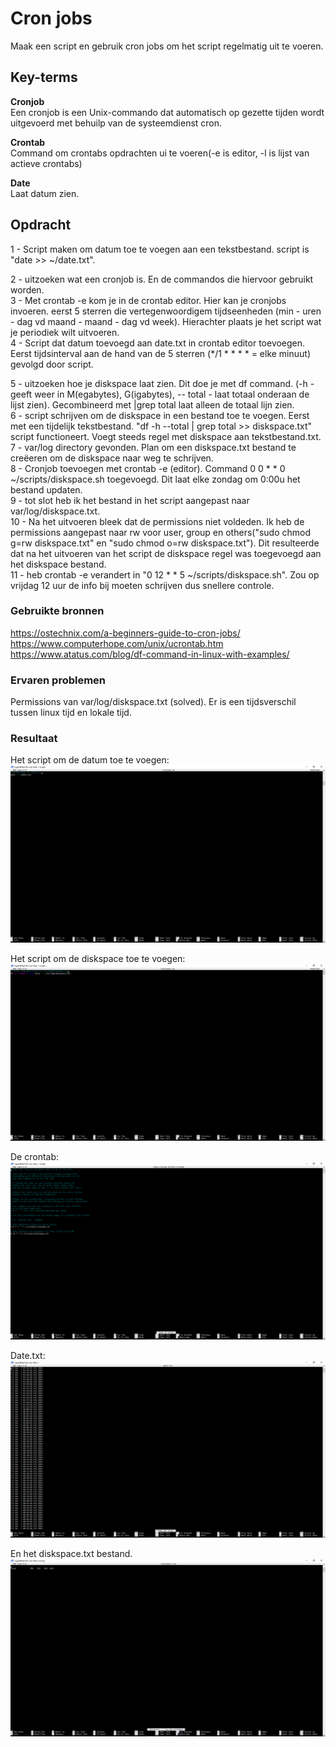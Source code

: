 # Cron jobs
Maak een script en gebruik cron jobs om het script regelmatig uit te voeren.

## Key-terms
**Cronjob**  
Een cronjob is een Unix-commando dat automatisch op gezette tijden wordt uitgevoerd met behuilp van de systeemdienst cron. 

**Crontab**  
Command om crontabs opdrachten ui te voeren(-e is editor, -l is lijst van actieve crontabs)

**Date**  
Laat datum zien.

## Opdracht
1 - Script maken om datum toe te voegen aan een tekstbestand. script is "date >> ~/date.txt".

2 - uitzoeken wat een cronjob is. En de commandos die hiervoor gebruikt worden.  
3 - Met crontab -e kom je in de crontab editor. Hier kan je cronjobs invoeren. eerst 5 sterren die vertegenwoordigem tijdseenheden (min - uren - dag vd maand - maand - dag vd week). Hierachter plaats je het script wat je periodiek wilt uitvoeren.  
4 - Script dat datum toevoegd aan date.txt in crontab editor toevoegen. Eerst tijdsinterval aan de hand van de 5 sterren (*/1 * * * * = elke minuut) gevolgd door script. 

5 - uitzoeken hoe je diskspace laat zien. Dit doe je met df command. (-h - geeft weer in M(egabytes), G(igabytes), -- total - laat totaal onderaan de lijst zien). Gecombineerd met |grep total laat alleen de totaal lijn zien.  
6 - script schrijven om de diskspace in een bestand toe te voegen. Eerst met een tijdelijk tekstbestand. "df -h --total | grep total >> diskspace.txt" script functioneert. Voegt steeds regel met diskspace aan tekstbestand.txt.  
7 - var/log directory gevonden. Plan om een diskspace.txt bestand te creëeren om de diskspace naar weg te schrijven.  
8 - Cronjob toevoegen met crontab -e (editor). Command 0 0 * * 0 ~/scripts/diskspace.sh toegevoegd. Dit laat elke zondag om 0:00u het bestand updaten.  
9 - tot slot heb ik het bestand in het script aangepast naar var/log/diskspace.txt.  
10 - Na het uitvoeren bleek dat de permissions niet voldeden. Ik heb de permissions aangepast naar rw voor user, group en others("sudo chmod g=rw  diskspace.txt" en "sudo chmod o=rw  diskspace.txt"). Dit resulteerde dat na het uitvoeren van het script de diskspace regel was toegevoegd aan het diskspace bestand.  
11 - heb crontab -e verandert in "0 12 * * 5 ~/scripts/diskspace.sh". Zou op vrijdag 12 uur de info bij moeten schrijven dus snellere controle.

### Gebruikte bronnen
https://ostechnix.com/a-beginners-guide-to-cron-jobs/  
https://www.computerhope.com/unix/ucrontab.htm  
https://www.atatus.com/blog/df-command-in-linux-with-examples/


### Ervaren problemen
Permissions van var/log/diskspace.txt (solved). Er is een tijdsverschil tussen linux tijd en lokale tijd. 


### Resultaat
Het script om de datum toe te voegen:
![](https://github.com/techgrounds/techgrounds-Rogier1978/blob/main/00_includes/LNX-08%20-%201%20script.png)

Het script om de diskspace toe te voegen:
![](https://github.com/techgrounds/techgrounds-Rogier1978/blob/main/00_includes/LNX-08%20-%202%20script%202.png)

De crontab:
![](https://github.com/techgrounds/techgrounds-Rogier1978/blob/main/00_includes/LNX-08%203%20crontab.png)

Date.txt:
![](https://github.com/techgrounds/techgrounds-Rogier1978/blob/main/00_includes/LNX-08%204%20date%20txt%20file.png)  

En het diskspace.txt bestand.
![](https://github.com/techgrounds/techgrounds-Rogier1978/blob/main/00_includes/LNX-08%205%20-%20diskspace%20textbestand.png)

